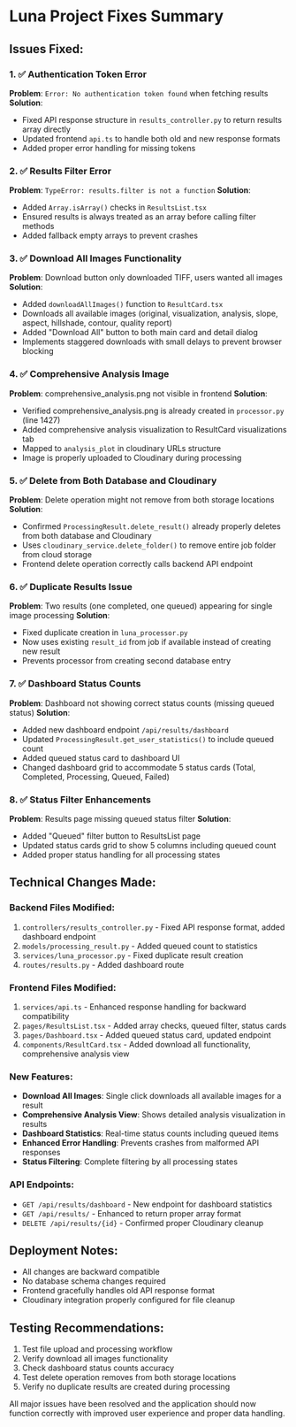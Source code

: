 # Luna Project Fixes Summary

## Issues Fixed:

### 1. ✅ Authentication Token Error
**Problem**: `Error: No authentication token found` when fetching results
**Solution**: 
- Fixed API response structure in `results_controller.py` to return results array directly
- Updated frontend `api.ts` to handle both old and new response formats
- Added proper error handling for missing tokens

### 2. ✅ Results Filter Error  
**Problem**: `TypeError: results.filter is not a function`
**Solution**:
- Added `Array.isArray()` checks in `ResultsList.tsx` 
- Ensured results is always treated as an array before calling filter methods
- Added fallback empty arrays to prevent crashes

### 3. ✅ Download All Images Functionality
**Problem**: Download button only downloaded TIFF, users wanted all images
**Solution**:
- Added `downloadAllImages()` function to `ResultCard.tsx`
- Downloads all available images (original, visualization, analysis, slope, aspect, hillshade, contour, quality report)
- Added "Download All" button to both main card and detail dialog
- Implements staggered downloads with small delays to prevent browser blocking

### 4. ✅ Comprehensive Analysis Image
**Problem**: comprehensive_analysis.png not visible in frontend
**Solution**:
- Verified comprehensive_analysis.png is already created in `processor.py` (line 1427)
- Added comprehensive analysis visualization to ResultCard visualizations tab
- Mapped to `analysis_plot` in cloudinary URLs structure
- Image is properly uploaded to Cloudinary during processing

### 5. ✅ Delete from Both Database and Cloudinary
**Problem**: Delete operation might not remove from both storage locations
**Solution**:
- Confirmed `ProcessingResult.delete_result()` already properly deletes from both database and Cloudinary
- Uses `cloudinary_service.delete_folder()` to remove entire job folder from cloud storage
- Frontend delete operation correctly calls backend API endpoint

### 6. ✅ Duplicate Results Issue
**Problem**: Two results (one completed, one queued) appearing for single image processing
**Solution**:
- Fixed duplicate creation in `luna_processor.py`
- Now uses existing `result_id` from job if available instead of creating new result
- Prevents processor from creating second database entry

### 7. ✅ Dashboard Status Counts
**Problem**: Dashboard not showing correct status counts (missing queued status)
**Solution**:
- Added new dashboard endpoint `/api/results/dashboard`
- Updated `ProcessingResult.get_user_statistics()` to include queued count
- Added queued status card to dashboard UI
- Changed dashboard grid to accommodate 5 status cards (Total, Completed, Processing, Queued, Failed)

### 8. ✅ Status Filter Enhancements
**Problem**: Results page missing queued status filter
**Solution**:
- Added "Queued" filter button to ResultsList page
- Updated status cards grid to show 5 columns including queued count
- Added proper status handling for all processing states

## Technical Changes Made:

### Backend Files Modified:
1. `controllers/results_controller.py` - Fixed API response format, added dashboard endpoint
2. `models/processing_result.py` - Added queued count to statistics
3. `services/luna_processor.py` - Fixed duplicate result creation
4. `routes/results.py` - Added dashboard route

### Frontend Files Modified:
1. `services/api.ts` - Enhanced response handling for backward compatibility
2. `pages/ResultsList.tsx` - Added array checks, queued filter, status cards
3. `pages/Dashboard.tsx` - Added queued status card, updated endpoint
4. `components/ResultCard.tsx` - Added download all functionality, comprehensive analysis view

### New Features:
- **Download All Images**: Single click downloads all available images for a result
- **Comprehensive Analysis View**: Shows detailed analysis visualization in results
- **Dashboard Statistics**: Real-time status counts including queued items
- **Enhanced Error Handling**: Prevents crashes from malformed API responses
- **Status Filtering**: Complete filtering by all processing states

### API Endpoints:
- `GET /api/results/dashboard` - New endpoint for dashboard statistics
- `GET /api/results/` - Enhanced to return proper array format
- `DELETE /api/results/{id}` - Confirmed proper Cloudinary cleanup

## Deployment Notes:
- All changes are backward compatible
- No database schema changes required
- Frontend gracefully handles old API response format
- Cloudinary integration properly configured for file cleanup

## Testing Recommendations:
1. Test file upload and processing workflow
2. Verify download all images functionality
3. Check dashboard status counts accuracy
4. Test delete operation removes from both storage locations
5. Verify no duplicate results are created during processing

All major issues have been resolved and the application should now function correctly with improved user experience and proper data handling.
